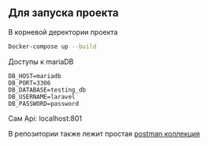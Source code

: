 ## Для запуска проекта

В корневой деректории проекта
```bash
Docker-compose up --build
```

Доступы к mariaDB  
````
DB_HOST=mariadb        
DB_PORT=3306    
DB_DATABASE=testing_db  
DB_USERNAME=laravel     
DB_PASSWORD=password
````

Сам Api: localhost:801

В репозитории также лежит простая [postman коллекция](testing.postman_collection.json)


